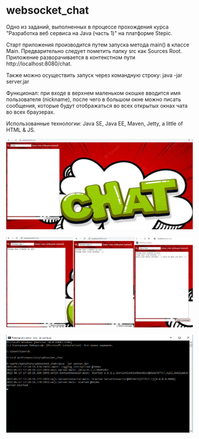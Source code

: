 # websocket_chat
Одно из заданий, выполненных в процессе прохождения курса "Разработка веб сервиса на Java (часть 1)" на платформе Stepic.
<p>Старт приложения производится путем запуска метода main() в классе Main. Предварительно следует пометить папку src как Sources Root. Приложение разворачивается в контекстном пути http://localhost:8080/chat.</p>
<p>Также можно осуществить запуск через командную строку: java -jar server.jar</p>
<p> Функционал: при входе в верхнем маленьком окошке вводится имя пользователя (nickname), после чего в большом окне можно писать сообщения, которые будут отображаться во всех открытых окнах чата во всех браузерах.</p>
<p>Использованные технологии: Java SE, Java EE, Maven, Jetty, a little of HTML & JS.<p>

![img.png](img.png)
<br><br>
![img_1.png](img_1.png)
<br><br>
![img_2.png](img_2.png)